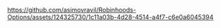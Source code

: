 

https://github.com/asimovravil/Robinhoods-Options/assets/124325730/1c11a03b-4d28-4514-a4f7-c6e0a6045394

